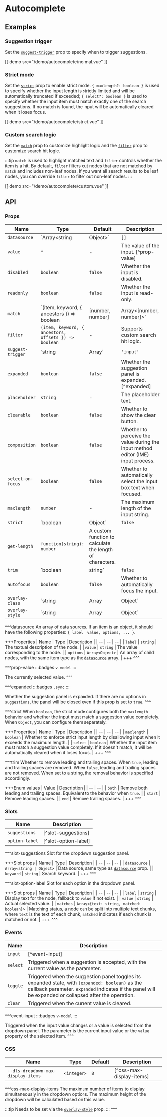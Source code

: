 # Autocomplete

## Examples

### Suggestion trigger

Set the [`suggest-trigger`](#props-suggest-trigger) prop to specify when to trigger suggestions.

[[ demo src="/demo/autocomplete/normal.vue" ]]

### Strict mode

Set the [`strict`](#props-strict) prop to enable strict mode. `{ maxlength?: boolean }` is used to specify whether the input length is strictly limited and will be automatically truncated if exceeded; `{ select?: boolean }` is used to specify whether the input item must match exactly one of the search suggestions. If no match is found, the input will be automatically cleared when it loses focus.

[[ demo src="/demo/autocomplete/strict.vue" ]]

### Custom search logic

Set the [`match`](#props-match) prop to customize highlight logic and the [`filter`](#props-filter) prop to customize search hit logic.

:::tip
`match` is used to highlight matched text and `filter` controls whether the item is a hit. By default, `filter` filters out nodes that are not matched by `match` and includes non-leaf nodes. If you want all search results to be leaf nodes, you can override `filter` to filter out non-leaf nodes.
:::

[[ demo src="/demo/autocomplete/custom.vue" ]]

## API

### Props

| Name | Type | Default | Description |
| -- | -- | -- | -- |
| ``datasource`` | `Array<string | Object>` | `[]` | [^datasource] |
| ``value`` | `*` | - | The value of the input. [^prop-value] |
| ``disabled`` | `boolean` | `false` | Whether the input is disabled. |
| ``readonly`` | `boolean` | `false` | Whether the input is read-only. |
| ``match`` | `(item, keyword, { ancestors }) => boolean | [number, number] | Array<[number, number]>` | - | Supports custom highlighting logic. The default is a case-insensitive substring match. |
| ``filter`` | `(item, keyword, { ancestors, offsets }) => boolean` | - | Supports custom search hit logic. |
| ``suggest-trigger`` | `string | Array<string>` | `'input'` | Specifies when to trigger the suggestion dropdown panel. Valid values are `'input'` and `'focus'`. |
| ``expanded`` | `boolean` | `false` | Whether the suggestion panel is expanded. [^expanded] |
| ``placeholder`` | `string` | - | The placeholder text. |
| ``clearable`` | `boolean` | `false` | Whether to show the clear button. |
| ``composition`` | `boolean` | `false` | Whether to perceive the value during the input method editor (IME) input process. |
| ``select-on-focus`` | `boolean` | `false` | Whether to automatically select the input box text when focused. |
| ``maxlength`` | `number` | - | The maximum length of the input string. |
| ``strict`` | `boolean | Object` | `false` | [^strict] |
| ``get-length`` | `function(string): number` | A custom function to calculate the length of characters. |
| ``trim`` | `boolean | string` | `false` | [^trim] |
| ``autofocus`` | `boolean` | `false` | Whether to automatically focus the input. |
| ``overlay-class`` | `string | Array | Object` | - | Refers to the [`overlay-class`](./overlay#props-overlay-class) property of the [`Overlay`](./overlay) component. |
| ``overlay-style`` | `string | Array | Object` | - | Refers to the [`overlay-style`](./overlay#props-overlay-style) property of the [`Overlay`](./overlay) component. |

^^^datasource
An array of data sources. If an item is an object, it should have the following properties: `{ label, value, options, ... }`.

+++Properties
| Name | Type | Description |
| -- | -- | -- |
| `label` | `string` | The textual description of the node. |
| `value` | `string` | The value corresponding to the node. |
| `options` | `Array<Object>` | An array of child nodes, with the same item type as the [`datasource`](#props-datasource) array. |
+++
^^^

^^^prop-value
:::badges
`v-model`
:::

The currently selected value.
^^^

^^^expanded
:::badges
`.sync`
:::

Whether the suggestion panel is expanded. If there are no options in `suggestions`, the panel will be closed even if this prop is set to `true`.
^^^

^^^strict
When `boolean`, the strict mode configures both the `maxlength` behavior and whether the input must match a suggestion value completely. When `Object`, you can configure them separately.

+++Properties
| Name | Type | Description |
| -- | -- | -- |
| `maxlength` | `boolean` | Whether to enforce strict input length by disallowing input when it exceeds the maximum length. |
| `select` | `boolean` | Whether the input item must match a suggestion value completely. If it doesn't match, it will be automatically cleared when it loses focus. |
+++
^^^

^^^trim
Whether to remove leading and trailing spaces. When `true`, leading and trailing spaces are removed. When `false`, leading and trailing spaces are not removed. When set to a string, the removal behavior is specified accordingly.

+++Enum values
| Value | Description |
| -- | -- |
| `both` | Remove both leading and trailing spaces. Equivalent to the behavior when `true`. |
| `start` | Remove leading spaces. |
| `end` | Remove trailing spaces. |
+++
^^^

### Slots

| Name | Description |
| -- | -- |
| ``suggestions`` | [^slot-suggestions] |
| ``option-label`` | [^slot-option-label] |

^^^slot-suggestions
Slot for the dropdown suggestion panel.

+++Slot props
| Name | Type | Description |
| -- | -- | -- |
| `datasource` | `Array<string | Object>` | Data source, same type as [`datasource`](#props-datasource) prop. |
| `keyword` | `string` | Search keyword. |
+++
^^^

^^^slot-option-label
Slot for each option in the dropdown panel.

+++Slot props
| Name | Type | Description |
| -- | -- | -- |
| `label` | `string` | Display text for the node, fallback to `value` if not exist. |
| `value` | `string` | Actual selected value. |
| `matches` | `Array<{text: string, matched: boolean}>` | Matching status, a node can be split into multiple text chunks, where `text` is the text of each chunk, `matched` indicates if each chunk is matched or not. |
+++
^^^

### Events

| Name | Description |
| -- | -- |
| ``input`` | [^event-input] |
| ``select`` | Triggered when a suggestion is accepted, with the current value as the parameter. |
| ``toggle`` | Triggered when the suggestion panel toggles its expanded state, with `(expanded: boolean)` as the callback parameter. `expanded` indicates if the panel will be expanded or collapsed after the operation. |
| ``clear`` | Triggered when the current value is cleared. |

^^^event-input
:::badges
`v-model`
:::

Triggered when the input value changes or a value is selected from the dropdown panel. The parameter is the current input value or the `value` property of the selected item.
^^^

### CSS

| Name | Type | Default | Description |
| -- | -- | -- | -- |
| ``--dls-dropdown-max-display-items`` | `<integer>` | `8` | [^css-max-display-items] |

^^^css-max-display-items
The maximum number of items to display simultaneously in the dropdown options. The maximum height of the dropdown will be calculated based on this value.

:::tip
Needs to be set via the [`overlay-style`](#props-overlay-style) prop.
:::
^^^
